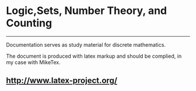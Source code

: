 Logic,Sets, Number Theory, and Counting
=======================================
* * *

Documentation serves as study material for discrete mathematics.

The document is produced with latex markup and should be complied, in my case with MikeTex.

<http://www.latex-project.org/>
-------



  
